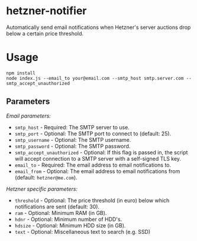 hetzner-notifier
================

Automatically send email notifications when Hetzner's server auctions drop below
a certain price threshold.

Usage
=====

```
npm install
node index.js --email_to your@email.com --smtp_host smtp.server.com --smtp_accept_unauthorized
```

Parameters
----------

*Email parameters:*

- `smtp_host` - Required: The SMTP server to use.
- `smtp_port` - Optional: The SMTP port to connect to (default: 25).
- `smtp_username` - Optional: The SMTP username.
- `smtp_password` - Optional: The SMTP password.
- `smtp_accept_unauthorized` - Optional: If this flag is passed in, the script
will accept connection to a SMTP server with a self-signed TLS key.
- `email_to` - Required: The email address to email notifications to.
- `email_from` - Optional: The email address to email notifications from
(default: `hetzner@me.com`).

*Hetzner specific parameters:*
- `threshold` - Optional: The price threshold (in euro) below which
notifications are sent (default: 30).
- `ram` - Optional: Minimum RAM (in GB).
- `hdnr` - Optional: Minimum number of HDD's.
- `hdsize` - Optional: Minimum HDD size (in GB).
- `text` - Optional: Miscellaneous text to search (e.g. SSD)
